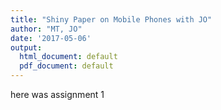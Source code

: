 ```yaml
---
title: "Shiny Paper on Mobile Phones with JO"
author: "MT, JO"
date: '2017-05-06'
output:
  html_document: default
  pdf_document: default
---
```


here was assignment 1